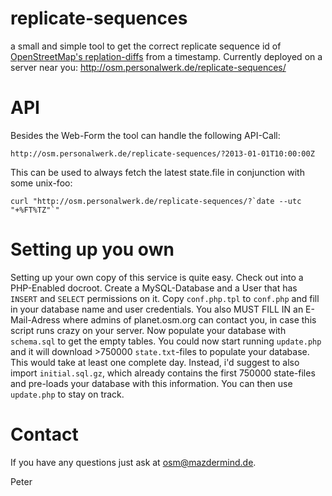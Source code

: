 replicate-sequences
===================

a small and simple tool to get the correct replicate sequence id of [OpenStreetMap's replation-diffs](http://planet.osm.org/replication/) from a timestamp.
Currently deployed on a server near you: http://osm.personalwerk.de/replicate-sequences/


API
===

Besides the Web-Form the tool can handle the following API-Call:
```
http://osm.personalwerk.de/replicate-sequences/?2013-01-01T10:00:00Z
```

This can be used to always fetch the latest state.file in conjunction with some unix-foo:
```
curl "http://osm.personalwerk.de/replicate-sequences/?`date --utc "+%FT%TZ"`"
```

Setting up you own
==================

Setting up your own copy of this service is quite easy. Check out into a PHP-Enabled docroot. Create a MySQL-Database and a User that has `INSERT` and `SELECT` permissions on it. Copy `conf.php.tpl` to `conf.php` and fill in your database name and user credentials. You also MUST FILL IN an E-Mail-Adress where admins of planet.osm.org can contact you, in case this script runs crazy on your server.
Now populate your database with `schema.sql` to get the empty tables. You could now start running `update.php` and it will download >750000 `state.txt`-files to populate your database. This would take at least one complete day. Instead, i'd suggest to also import `initial.sql.gz`, which already contains the first 750000 state-files and pre-loads your database with this information. You can then use `update.php` to stay on track.


Contact
=======

If you have any questions just ask at osm@mazdermind.de.

Peter
